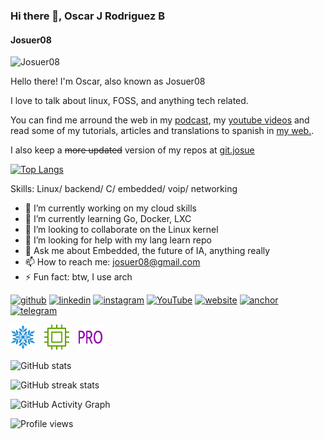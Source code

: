 ### Hi there 👋, Oscar J Rodriguez B
#### Josuer08
![Josuer08](addthisbanerurl)

Hello there! I'm Oscar, also known as Josuer08

I love to talk about linux, FOSS, and anything tech related.

You can find me arround the web in my [podcast](http://podcast.josue.xyz "git add dominicanos/"), my [youtube videos](http://youtube.josue.xyz "Josuer08 on YouTube") and read some of my tutorials, articles and translations to spanish in [my web.](https://josue.xyz).

I also keep a ~~more updated~~ version of my repos at [git.josue](https://git.josue.xyz "copy of my repo")

[![Top Langs](https://github-readme-stats.vercel.app/api/top-langs/?username=josuer08)](https://github.com/anuraghazra/github-readme-stats)

Skills: Linux/ backend/ C/ embedded/ voip/ networking

- 🔭 I’m currently working on my cloud skills 
- 🌱 I’m currently learning Go, Docker, LXC 
- 👯 I’m looking to collaborate on the Linux kernel 
- 🤔 I’m looking for help with my lang learn repo 
- 💬 Ask me about Embedded, the future of IA, anything really 
- 📫 How to reach me: josuer08@gmail.com 
- ⚡ Fun fact: btw, I use arch 


[<img src='https://cdn.jsdelivr.net/npm/simple-icons@3.0.1/icons/github.svg' alt='github' height='40'>](https://github.com/josuer08)  [<img src='https://cdn.jsdelivr.net/npm/simple-icons@3.0.1/icons/linkedin.svg' alt='linkedin' height='40'>](https://www.linkedin.com/in/josue-rodriguez-170103199/)  [<img src='https://cdn.jsdelivr.net/npm/simple-icons@3.0.1/icons/instagram.svg' alt='instagram' height='40'>](https://www.instagram.com/josuer008/)  [<img src='https://cdn.jsdelivr.net/npm/simple-icons@3.0.1/icons/youtube.svg' alt='YouTube' height='40'>](https://www.youtube.com/channel/UCvBNWTJ43Xe2AD54c9t5CKg)  [<img src='https://cdn.jsdelivr.net/npm/simple-icons@3.0.1/icons/icloud.svg' alt='website' height='40'>](https://josue.xyz)  [<img src='https://cdn.jsdelivr.net/npm/simple-icons@3.0.1/icons/anchor.svg' alt='anchor' height='40'>](http://podcast.josue.xyz)  [<img src='https://cdn.jsdelivr.net/npm/simple-icons@3.0.1/icons/telegram.svg' alt='telegram' height='40'>](t.me/josuer08)  

<a href='https://archiveprogram.github.com/'><img src='https://raw.githubusercontent.com/acervenky/animated-github-badges/master/assets/acbadge.gif' width='40' height='40'></a> <a href='https://docs.github.com/en/developers'><img src='https://raw.githubusercontent.com/acervenky/animated-github-badges/master/assets/devbadge.gif' width='40' height='40'></a> <a href='https://github.com/pricing'><img src='https://raw.githubusercontent.com/acervenky/animated-github-badges/master/assets/pro.gif' width='40' height='40'></a> 

![GitHub stats](https://github-readme-stats.vercel.app/api?username=josuer08&show_icons=true)  

![GitHub streak stats](https://github-readme-streak-stats.herokuapp.com/?user=josuer08)  

![GitHub Activity Graph](https://activity-graph.herokuapp.com/graph?username=josuer08)  

![Profile views](https://gpvc.arturio.dev/josuer08)  
